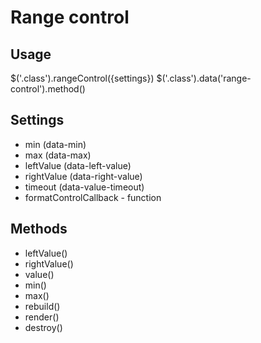 # Range control

## Usage
$('.class').rangeControl({settings})
$('.class').data('range-control').method()

## Settings
* min (data-min)
* max (data-max)
* leftValue (data-left-value)
* rightValue (data-right-value)
* timeout (data-value-timeout)
* formatControlCallback - function

## Methods
* leftValue()
* rightValue()
* value()
* min()
* max()
* rebuild()
* render()
* destroy()

